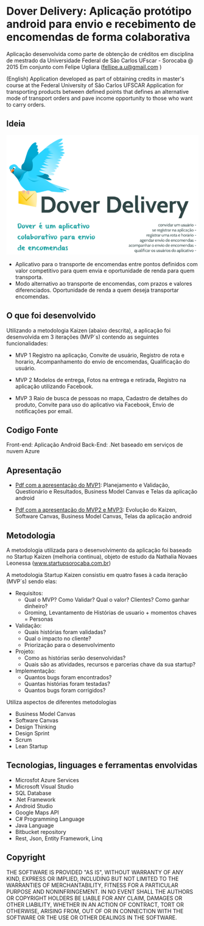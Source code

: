 # Dover Delivery: Aplicação protótipo android para envio e recebimento de encomendas de forma colaborativa

Aplicação desenvolvida como parte de obtenção de créditos em disciplina de mestrado da Universidade Federal de São Carlos UFscar - Sorocaba @ 2015
Em conjunto com Felipe Ugliara (fellipe.a.u@gmail.com )

(English) Application developed as part of obtaining credits in master's course at the Federal University of São Carlos UFSCAR
Application for transporting products between defined points that defines an alternative mode of transport orders and pave income opportunity to those who want to carry orders.

## Ideia

![Logo][main_logo]

- Aplicativo para o transporte de encomendas entre pontos definidos com valor competitivo para quem envia e oportunidade de renda para quem transporta.
- Modo alternativo ao transporte de encomendas, com prazos e valores diferenciados. Oportunidade de renda a quem deseja transportar encomendas.

## O que foi desenvolvido

Utilizando a metodologia Kaizen (abaixo descrita), a aplicação foi desenvolvida em 3 iterações (MVP´s) contendo as seguintes funcionalidades:

- MVP 1
Registro na aplicação,
Convite de usuário,
Registro de rota e horario,
Acompanhamento do envio de encomendas,
Qualificação do usuário.

- MVP 2
Modelos de entrega,
Fotos na entrega e retirada,
Registro na aplicação utilizando Facebook.

- MVP 3
Raio de busca de pessoas no mapa,
Cadastro de detalhes do produto,
Convite para uso do aplicativo via Facebook,
Envio de notificações por email.

## Codigo Fonte

Front-end:  Aplicação Android 
Back-End: .Net baseado em serviços de nuvem Azure

## Apresentação

* [Pdf com a apresentação do MVP1][presentation_1_pdf]:
Planejamento e Validação, Questionário e Resultados, Business Model Canvas e Telas da aplicação android

* [Pdf com a apresentação do MVP2 e MVP3][presentation_2_pdf]: 
Evolução do Kaizen, Software Canvas, Business Model Canvas, Telas da aplicação android 


## Metodologia

A metodologia utilizada para o desenvolvimento da aplicação foi baseado no Startup Kaizen (melhoria continua), objeto de estudo da Nathalia Novaes Leonessa (www.startupsorocaba.com.br)

A metodologia Startup Kaizen consistiu em quatro fases à cada iteração (MVP´s) sendo elas: 
- Requisitos: 
	* Qual o MVP? Como Validar? Qual o valor? Clientes? Como ganhar dinheiro? 
	* Groming, Levantamento de Histórias de usuario + momentos chaves = Personas
- Validação: 
	* Quais histórias foram validadas?
	* Qual o impacto no cliente?
	* Priorização para o desenvolvimento
- Projeto:
	* Como as histórias serão desenvolvidas?
	* Quais são as atividades, recursos e parcerias chave da sua startup?
- Implementação:
	* Quantos bugs foram encontrados?
	* Quantas histórias foram testadas?
	* Quantos bugs foram corrigidos?

Utiliza aspectos de diferentes metodologias
- Business Model Canvas
- Software Canvas
- Design Thinking
- Design Sprint
- Scrum
- Lean Startup

## Tecnologias, linguages e ferramentas envolvidas

- Microsfot Azure Services
- Microsoft Visual Studio
- SQL Database
- .Net Framework
- Android Studio
- Google Maps API
- C# Programming Language
- Java Language
- Bitbucket repository
- Rest, Json, Entity Framework, Linq

## Copyright

THE SOFTWARE IS PROVIDED "AS IS", WITHOUT WARRANTY OF ANY KIND, EXPRESS OR
IMPLIED, INCLUDING BUT NOT LIMITED TO THE WARRANTIES OF MERCHANTABILITY,
FITNESS FOR A PARTICULAR PURPOSE AND NONINFRINGEMENT. IN NO EVENT SHALL THE
AUTHORS OR COPYRIGHT HOLDERS BE LIABLE FOR ANY CLAIM, DAMAGES OR OTHER
LIABILITY, WHETHER IN AN ACTION OF CONTRACT, TORT OR OTHERWISE, ARISING FROM,
OUT OF OR IN CONNECTION WITH THE SOFTWARE OR THE USE OR OTHER DEALINGS IN
THE SOFTWARE.


[main_logo]: /project/main_logo.png "Logo"
[presentation_1_pdf]: https://raw.githubusercontent.com/pacefico/dover/project/dover-presentation-1.pdf
[presentation_2_pdf]: https://raw.githubusercontent.com/pacefico/dover/project/dover-presentation-2.pdf
